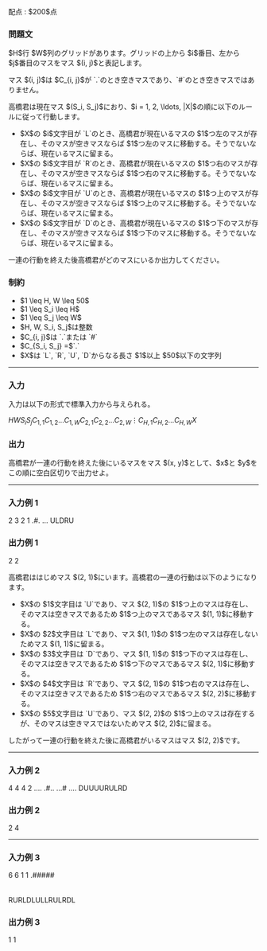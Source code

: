 
<div>

<span>

<span>

<p>
配点 : $200$点
</p>

<div>

<section>

### **問題文**

<p>
$H$行 $W$列のグリッドがあります。グリッドの上から $i$番目、左から $j$番目のマスをマス $(i, j)$と表記します。
</p>

<p>
マス $(i, j)$は $C_{i, j}$が `.`のとき空きマスであり、`#`のとき空きマスではありません。
</p>

<p>
高橋君は現在マス $(S_i, S_j)$におり、$i = 1, 2, \ldots, |X|$の順に以下のルールに従って行動します。
</p>

<ul>

<li>
$X$の $i$文字目が `L`のとき、高橋君が現在いるマスの $1$つ左のマスが存在し、そのマスが空きマスならば $1$つ左のマスに移動する。そうでないならば、現在いるマスに留まる。
</li>

<li>
$X$の $i$文字目が `R`のとき、高橋君が現在いるマスの $1$つ右のマスが存在し、そのマスが空きマスならば $1$つ右のマスに移動する。そうでないならば、現在いるマスに留まる。
</li>

<li>
$X$の $i$文字目が `U`のとき、高橋君が現在いるマスの $1$つ上のマスが存在し、そのマスが空きマスならば $1$つ上のマスに移動する。そうでないならば、現在いるマスに留まる。
</li>

<li>
$X$の $i$文字目が `D`のとき、高橋君が現在いるマスの $1$つ下のマスが存在し、そのマスが空きマスならば $1$つ下のマスに移動する。そうでないならば、現在いるマスに留まる。
</li>

</ul>

<p>
一連の行動を終えた後高橋君がどのマスにいるか出力してください。
</p>

</section>

</div>

<div>

<section>

### **制約**

<ul>

<li>
$1 \leq H, W \leq 50$
</li>

<li>
$1 \leq S_i \leq H$
</li>

<li>
$1 \leq S_j \leq W$
</li>

<li>
$H, W, S_i, S_j$は整数
</li>

<li>
$C_{i, j}$は `.`または `#`
</li>

<li>
$C_{S_i, S_j} =$`.`
</li>

<li>
$X$は `L`, `R`, `U`, `D`からなる長さ $1$以上 $50$以下の文字列
</li>

</ul>

</section>

</div>

---

<div>

<div>

<section>

### **入力**

<p>
入力は以下の形式で標準入力から与えられる。
</p>

<div>

$H$$W$$S_i$$S_j$$C_{1, 1}$$C_{1, 2}$$\ldots$$C_{1, W}$$C_{2, 1}$$C_{2, 2}$$\ldots$$C_{2, W}$$\vdots$$C_{H, 1}$$C_{H, 2}$$\ldots$$C_{H, W}$$X$
</div>

</section>

</div>

<div>

<section>

### **出力**

<p>
高橋君が一連の行動を終えた後にいるマスをマス $(x, y)$として、$x$と $y$をこの順に空白区切りで出力せよ。
</p>

</section>

</div>

</div>

---

<div>

<section>

### **入力例 1**

<div>

2 3
2 1
.#.
...
ULDRU

</div>

</section>

</div>

<div>

<section>

### **出力例 1**

<div>

2 2

</div>

<p>
高橋君ははじめマス $(2, 1)$にいます。高橋君の一連の行動は以下のようになります。
</p>

<ul>

<li>
$X$の $1$文字目は `U`であり、マス $(2, 1)$の $1$つ上のマスは存在し、そのマスは空きマスであるため $1$つ上のマスであるマス $(1, 1)$に移動する。
</li>

<li>
$X$の $2$文字目は `L`であり、マス $(1, 1)$の $1$つ左のマスは存在しないためマス $(1, 1)$に留まる。
</li>

<li>
$X$の $3$文字目は `D`であり、マス $(1, 1)$の $1$つ下のマスは存在し、そのマスは空きマスであるため $1$つ下のマスであるマス $(2, 1)$に移動する。
</li>

<li>
$X$の $4$文字目は `R`であり、マス $(2, 1)$の $1$つ右のマスは存在し、そのマスは空きマスであるため $1$つ右のマスであるマス $(2, 2)$に移動する。
</li>

<li>
$X$の $5$文字目は `U`であり、マス $(2, 2)$の $1$つ上のマスは存在するが、そのマスは空きマスではないためマス $(2, 2)$に留まる。
</li>

</ul>

<p>
したがって一連の行動を終えた後に高橋君がいるマスはマス $(2, 2)$です。
</p>

</section>

</div>

---

<div>

<section>

### **入力例 2**

<div>

4 4
4 2
....
.#..
...#
....
DUUUURULRD

</div>

</section>

</div>

<div>

<section>

### **出力例 2**

<div>

2 4

</div>

</section>

</div>

---

<div>

<section>

### **入力例 3**

<div>

6 6
1 1
.#####
######
######
######
######
######
RURLDLULLRULRDL

</div>

</section>

</div>

<div>

<section>

### **出力例 3**

<div>

1 1

</div>

</section>

</div>

</span>

</span>

</div>
